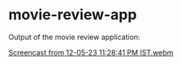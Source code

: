 # movie-review-app


Output of the movie review application:


[Screencast from 12-05-23 11:28:41 PM IST.webm](https://github.com/user-attachments/assets/9d5ff456-0f8e-4b78-ad75-b292e4aadfdd)
